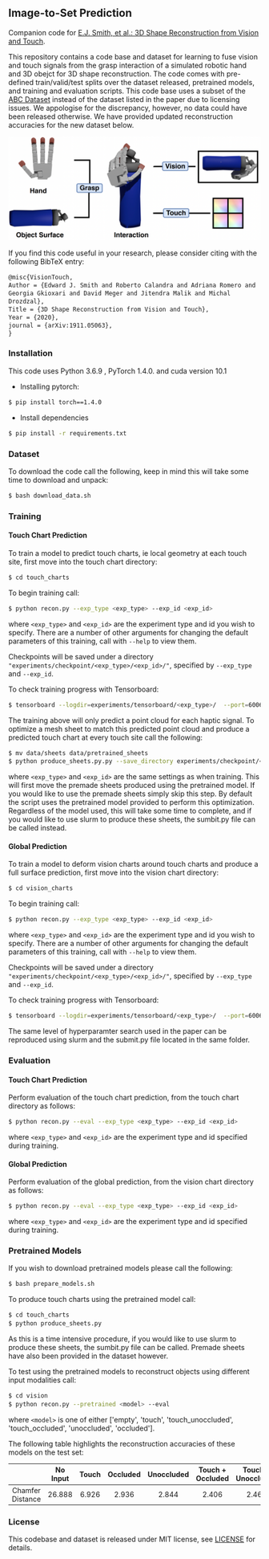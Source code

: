 <!---
Copyright (c) Facebook, Inc. and its affiliates.
All rights reserved.
This source code is licensed under the license found in the
LICENSE file in the root directory of this source tree.
-->
## Image-to-Set Prediction
Companion code for [E.J. Smith, et al.: 3D Shape Reconstruction from Vision and Touch](https://arxiv.org/abs/2007.03778).

This repository contains a code base and dataset for learning to fuse vision and touch signals from the 
grasp interaction of a simulated robotic hand and 3D obejct for 3D shape reconstruction. The code comes with pre-defined train/valid/test splits
over the dataset released, pretrained models, and training and evaluation scripts. This code base uses a subset of the [ABC Dataset](https://deep-geometry.github.io/abc-dataset/) instead of the dataset listed in the paper due to licensing issues. 
We appologise for the discrepancy, however, no data could have been released otherwise. We have provided updated reconstruction accuracies for the new dataset below. 

<p align="center">
  <img  src="images/Vision_Touch.png" width="570"  >
</p>

If you find this code useful in your research, please consider citing with the following BibTeX entry:

```
@misc{VisionTouch,
Author = {Edward J. Smith and Roberto Calandra and Adriana Romero and Georgia Gkioxari and David Meger and Jitendra Malik and Michal Drozdzal},
Title = {3D Shape Reconstruction from Vision and Touch},
Year = {2020},
journal = {arXiv:1911.05063},
}
```

### Installation

This code uses Python 3.6.9 , PyTorch 1.4.0. and cuda version 10.1

- Installing pytorch:
```bash
$ pip install torch==1.4.0
```

- Install dependencies
```bash
$ pip install -r requirements.txt
```

### Dataset
To download the code call the following, keep in mind this will take some time to download and unpack:
```bash
$ bash download_data.sh
```

### Training

#### Touch Chart Prediction 

To train a model to predict touch charts, ie local geometry at each touch site, first move into the touch chart directory: 
```bash
$ cd touch_charts
``` 
To begin training call: 
```bash
$ python recon.py --exp_type <exp_type> --exp_id <exp_id> 
``` 
where  ```<exp_type>``` and  ```<exp_id>``` are the experiment type and id you wish to specify. There are a number of other arguments 
for changing the default parameters of this training, call with  ```--help``` to view them. 

Checkpoints will be saved under a directory ```"experiments/checkpoint/<exp_type>/<exp_id>/"```,  specified by ```--exp_type``` and  ```--exp_id```. 

To check training progress with Tensorboard:
```bash
$ tensorboard --logdir=experiments/tensorboard/<exp_type>/  --port=6006
```

The training above will only predict a point cloud for each haptic signal. To optimize a mesh sheet to match this predicted point cloud 
and produce a predicted touch chart at every touch site call the following: 
```bash
$ mv data/sheets data/pretrained_sheets
$ python produce_sheets.py.py --save_directory experiments/checkpoint/<exp_type>/<exp_id>/encoder_touch
```

where ```<exp_type>``` and ```<exp_id>``` are the same settings as when training. This will first move the premade sheets produced using the pretrained model. 
If you would like to use the premade sheets simply skip this step. By default the script uses the pretrained model provided to perform this optimization.
Regardless of the model used, this will take some time to complete, and if you would like to use slurm to produce these
sheets, the sumbit.py file can be called instead. 


#### Global Prediction

To train a model to deform vision charts around touch charts and produce a full surface prediction, first move into the vision chart directory: 
```bash
$ cd vision_charts
``` 
To begin training call: 
```bash
$ python recon.py --exp_type <exp_type> --exp_id <exp_id> 
``` 
where  ```<exp_type>``` and  ```<exp_id>``` are the experiment type and id you wish to specify. There are a number of other arguments for changing the default parameters of this training, call with  ```--help``` to view them. 

Checkpoints will be saved under a directory ```"experiments/checkpoint/<exp_type>/<exp_id>/"```,  specified by ```--exp_type``` and  ```--exp_id```. 

To check training progress with Tensorboard:
```bash
$ tensorboard --logdir=experiments/tensorboard/<exp_type>/  --port=6006
```

The same level of hyperparamter search used in the paper can be reproduced using slurm and the submit.py file located in the same folder. 
### Evaluation

#### Touch Chart Prediction 

Perform evaluation of the touch chart prediction, from the touch chart directory as follows:
```bash
$ python recon.py --eval --exp_type <exp_type> --exp_id <exp_id> 
``` 
where  ```<exp_type>``` and  ```<exp_id>``` are the experiment type and id specified during training. 

#### Global Prediction

Perform evaluation of the global prediction, from the vision chart directory as follows:
```bash
$ python recon.py --eval --exp_type <exp_type> --exp_id <exp_id> 
``` 
where  ```<exp_type>``` and  ```<exp_id>``` are the experiment type and id specified during training. 


### Pretrained Models
If you wish to download pretrained models please call the following: 
```bash
$ bash prepare_models.sh
```

To produce touch charts using the pretrained model call: 
```bash
$ cd touch_charts
$ python produce_sheets.py 
```
As this is a time intensive procedure, if you would like to use slurm to produce these
sheets, the sumbit.py file can be called. Premade sheets have also been provided in the dataset however.

To test using the pretrained models to reconstruct objects using different input modalities call: 
```bash
$ cd vision 
$ python recon.py --pretrained <model> --eval
```
where ```<model>``` is one of either ['empty', 'touch', 'touch_unoccluded', 'touch_occluded', 'unoccluded', 'occluded'].

The following table highlights the reconstruction accuracies of these models on the test set:

|                     | No Input     | Touch     | Occluded | Unoccluded | Touch + Occluded | Touch + Unoccluded |
|:-----------------------:|:------------:|:---------:|:--------:|:----------:|:----------------:|:------------------:|
|    Chamfer Distance     | 26.888       | 6.926     | 2.936    | 2.844      | 2.406            | 2.468              |



### License

This codebase and dataset is released under MIT license, see [LICENSE](LICENSE.md) for details.
